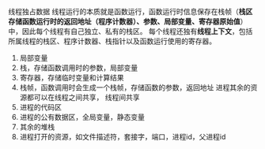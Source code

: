 线程独占数据
线程运行的本质就是函数运行，函数运行时信息保存在栈帧（**栈区存储函数运行时的返回地址（程序计数器）、参数、局部变量、寄存器原始值**）中，因此每个线程有自己独立、私有的栈区。
每个线程还独有**线程上下文**，包括所属线程的栈区、程序计数器、栈指针以及函数运行使用的寄存器。
1. 局部变量
2. 栈，存储函数调用时的参数，局部变量
3. 寄存器，存储临时变量和计算结果
4. 栈帧，函数调用时会生成一个栈帧，存储函数的参数，返回地址
进程其余的资源都可以在线程之间共享，
线程间共享
1. 进程的代码区
2. 进程的公有数据区，全局变量，静态变量
3. 其余的堆栈
4. 进程打开的资源，如文件描述符，套接字，端口，进程id，父进程id
